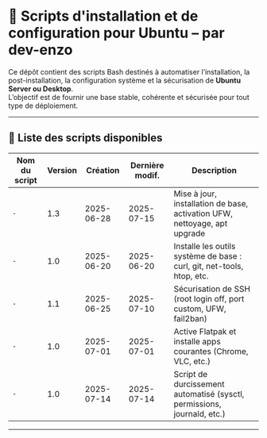 # 🧰 Scripts d'installation et de configuration pour Ubuntu – par dev-enzo

Ce dépôt contient des scripts Bash destinés à automatiser l’installation, la post-installation, la configuration système et la sécurisation de **Ubuntu Server ou Desktop**.  
L’objectif est de fournir une base stable, cohérente et sécurisée pour tout type de déploiement.

---

## 📁 Liste des scripts disponibles

| Nom du script                      | Version | Création        | Dernière modif.  | Description                                                                 |
|-----------------------------------|---------|-----------------|------------------|------------------------------------------------------------------------------|
| `-`           | 1.3     | 2025-06-28      | 2025-07-15       | Mise à jour, installation de base, activation UFW, nettoyage, apt upgrade   |
| `-`         | 1.0     | 2025-06-20      | 2025-06-20       | Installe les outils système de base : curl, git, net-tools, htop, etc.      |
| `-`         | 1.1     | 2025-06-25      | 2025-07-10       | Sécurisation de SSH (root login off, port custom, UFW, fail2ban)            |
| `-`     | 1.0     | 2025-07-01      | 2025-07-01       | Active Flatpak et installe apps courantes (Chrome, VLC, etc.)               |
| `-`         | 1.0     | 2025-07-14      | 2025-07-14       | Script de durcissement automatisé (sysctl, permissions, journald, etc.)     |

---
